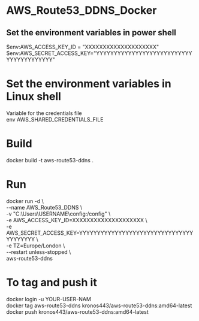 # AWS_Route53_DDNS_Docker
## Set the environment variables in power shell
$env:AWS_ACCESS_KEY_ID = "XXXXXXXXXXXXXXXXXXXX" <br>
$env:AWS_SECRET_ACCESS_KEY="YYYYYYYYYYYYYYYYYYYYYYYYYYYYYYYYYYYYYYYY" <br>

# Set the environment variables in Linux shell
Variable for the credentials file <br>
env AWS_SHARED_CREDENTIALS_FILE <br>

# Build
docker build -t aws-route53-ddns . 

# Run
docker run -d \ <br>
    --name AWS_Route53_DDNS \ <br>
    -v "C:\Users\USERNAME\config:/config" \ <br>
    -e AWS_ACCESS_KEY_ID=XXXXXXXXXXXXXXXXXXXX \ <br>
    -e AWS_SECRET_ACCESS_KEY=YYYYYYYYYYYYYYYYYYYYYYYYYYYYYYYYYYYYYYYY \ <br>
    -e TZ=Europe/London \ <br>
    --restart unless-stopped \ <br>
    aws-route53-ddns <br>

# To tag and push it
docker login -u YOUR-USER-NAM <br>
docker tag aws-route53-ddns kronos443/aws-route53-ddns:amd64-latest <br>
docker push kronos443/aws-route53-ddns:amd64-latest <br>
